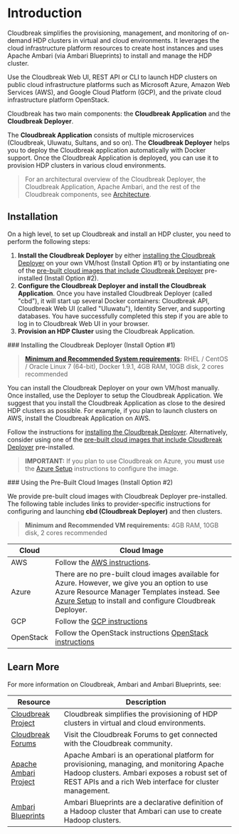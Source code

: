 # Introduction

Cloudbreak simplifies the provisioning, management, and monitoring of on-demand HDP clusters in virtual and cloud environments. It leverages the cloud infrastructure platform resources to create host instances and uses Apache Ambari (via Ambari Blueprints) to install and manage the HDP cluster.

Use the Cloudbreak Web UI, REST API or CLI to launch HDP clusters on public cloud infrastructure platforms such as Microsoft Azure, Amazon Web Services (AWS), and Google Cloud Platform (GCP), and the private cloud infrastructure platform OpenStack.

Cloudbreak has two main components: the **Cloudbreak Application** and the **Cloudbreak Deployer**.

The **Cloudbreak Application** consists of multiple microservices (Cloudbreak, Uluwatu, Sultans, and so on). The **Cloudbreak Deployer** helps you to deploy the Cloudbreak application automatically with Docker support. Once the Cloudbreak Application is deployed, you can use it to provision HDP clusters in various cloud environments.

> For an architectural overview of the Cloudbreak Deployer, the Cloudbreak Application, Apache Ambari, and the rest of the Cloudbreak components, see [Architecture](architecture.md).

## Installation

On a high level, to set up Cloudbreak and install an HDP cluster, you need to perform the following steps:

1. **Install the Cloudbreak Deployer** by either [installing the Cloudbreak Deployer](#install-deployer) on your own VM/host (Install Option #1) or by instantiating one of the [pre-built cloud images that include Cloudbreak Deployer](#pre-built-images) pre-installed (Install Option #2).
2. **Configure the Cloudbreak Deployer and install the Cloudbreak Application**. Once you have installed Cloudbreak Deployer (called "cbd"), it will start up several Docker containers: Cloudbreak API, Cloudbreak Web UI (called "Uluwatu"), Identity Server, and supporting databases. You have successfully completed this step if you are able to log in to Cloudbreak Web UI in your browser.
3. **Provision an HDP Cluster** using the Cloudbreak Application.

<div id="install-deployer"></div>
### Installing the Cloudbreak Deployer (Install Option #1)

> **[Minimum and Recommended System requirements](onprem.md#minimum-and-recommended-system-requirements):** RHEL / CentOS / Oracle Linux 7 (64-bit), Docker 1.9.1, 4GB RAM, 10GB disk, 2 cores recommended

You can install the Cloudbreak Deployer on your own VM/host manually. Once installed, use the Deployer to setup
the Cloudbreak Application. We suggest that you install the Cloudbreak Application as close to the
desired HDP clusters as possible. For example, if you plan to launch clusters on AWS, install the Cloudbreak Application on AWS.

Follow the instructions for [installing the Cloudbreak Deployer](onprem.md). Alternatively, consider using one of the [pre-built cloud images that include Cloudbreak Deployer](#pre-built-images) pre-installed.

> **IMPORTANT:** If you plan to use Cloudbreak on Azure, you **must** use the [Azure Setup](azure.md#deploy-using-the-azure-portal) instructions to configure the image.


<div id="pre-built-images"></div>
### Using the Pre-Built Cloud Images (Install Option #2)

We provide pre-built cloud images with Cloudbreak Deployer pre-installed. The following table includes
links to provider-specific instructions for configuring and launching **cbd (Cloudbreak Deployer)** and then clusters.

> **Minimum and Recommended VM requirements:** 4GB RAM, 10GB disk, 2 cores recommended

| Cloud | Cloud Image |
|---|---|
| AWS | Follow the [AWS instructions](aws.md). |
| Azure | There are no pre-built cloud images available for Azure. However, we give you an option to use Azure Resource Manager Templates instead. See [Azure Setup](azure.md) to install and configure Cloudbreak Deployer. |
| GCP | Follow the [GCP instructions](gcp.md) |
| OpenStack | Follow the OpenStack instructions [OpenStack instructions](openstack.md) |

## Learn More

For more information on Cloudbreak, Ambari and Ambari Blueprints, see:

| Resource | Description |
|---|---|
|[Cloudbreak Project](http://hortonworks.com/hadoop/cloudbreak/) | Cloudbreak simplifies the provisioning of HDP clusters in virtual and cloud environments. |
|[Cloudbreak Forums](https://community.hortonworks.com/spaces/61/operations-track_2.html?topics=Cloudbreak&type=question) | Visit the Cloudbreak Forums to get connected with the Cloudbreak community. |
|[Apache Ambari Project](http://hortonworks.com/hadoop/ambari/) | Apache Ambari is an operational platform for provisioning, managing, and monitoring Apache Hadoop clusters. Ambari exposes a robust set of REST APIs and a rich Web interface for cluster management. |
|[Ambari Blueprints](https://cwiki.apache.org/confluence/display/AMBARI/Blueprints)| Ambari Blueprints are a declarative definition of a Hadoop cluster that Ambari can use to create Hadoop clusters. |
